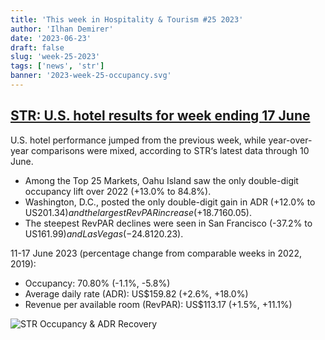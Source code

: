 ```yaml
---
title: 'This week in Hospitality & Tourism #25 2023'
author: 'Ilhan Demirer'
date: '2023-06-23'
draft: false
slug: 'week-25-2023'
tags: ['news', 'str']
banner: '2023-week-25-occupancy.svg'
---
```


## [STR: U.S. hotel results for week ending 17 June](https://str.com/press-release/str-us-hotel-results-week-ending-17-june)

U.S. hotel performance jumped from the previous week, while year-over-year comparisons were mixed, according to STR‘s latest data through 10 June.

- Among the Top 25 Markets, Oahu Island saw the only double-digit occupancy lift over 2022 (+13.0% to 84.8%).
- Washington, D.C., posted the only double-digit gain in ADR (+12.0% to US$201.34) and the largest RevPAR increase (+18.7% to US$160.05).
- The steepest RevPAR declines were seen in San Francisco (-37.2% to US$161.99) and Las Vegas (-24.8% to US$120.23).

11-17 June 2023 (percentage change from comparable weeks in 2022, 2019):

- Occupancy: 70.80% (-1.1%, -5.8%)
- Average daily rate (ADR): US$159.82 (+2.6%, +18.0%)
- Revenue per available room (RevPAR): US$113.17 (+1.5%, +11.1%)

![STR Occupancy & ADR Recovery](/images/blogimages/2023-week-25-occupancy.svg)
